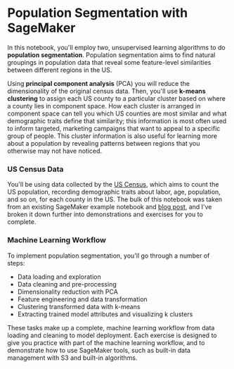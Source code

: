 # Population Segmentation with SageMaker

In this notebook, you'll employ two, unsupervised learning algorithms to do **population segmentation**. Population segmentation aims to find natural groupings in population data that reveal some feature-level similarities between different regions in the US.

Using **principal component analysis** (PCA) you will reduce the dimensionality of the original census data. Then, you'll use **k-means clustering** to assign each US county to a particular cluster based on where a county lies in component space. How each cluster is arranged in component space can tell you which US counties are most similar and what demographic traits define that similarity; this information is most often used to inform targeted, marketing campaigns that want to appeal to a specific group of people. This cluster information is also useful for learning more about a population by revealing patterns between regions that you otherwise may not have noticed.

### US Census Data

You'll be using data collected by the [US Census](https://en.wikipedia.org/wiki/United_States_Census), which aims to count the US population, recording demographic traits about labor, age, population, and so on, for each county in the US. The bulk of this notebook was taken from an existing SageMaker example notebook and [blog post](https://aws.amazon.com/blogs/machine-learning/analyze-us-census-data-for-population-segmentation-using-amazon-sagemaker/), and I've broken it down further into demonstrations and exercises for you to complete.

### Machine Learning Workflow

To implement population segmentation, you'll go through a number of steps:
* Data loading and exploration
* Data cleaning and pre-processing 
* Dimensionality reduction with PCA
* Feature engineering and data transformation
* Clustering transformed data with k-means
* Extracting trained model attributes and visualizing k clusters

These tasks make up a complete, machine learning workflow from data loading and cleaning to model deployment. Each exercise is designed to give you practice with part of the machine learning workflow, and to demonstrate how to use SageMaker tools, such as built-in data management with S3 and built-in algorithms.
